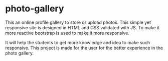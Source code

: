 # photo-gallery
This an online profile gallery to store or upload photos. This simple yet responsive site is designed in HTML and CSS validated with JS. To make it more reactive bootstrap is used to make it more responsive.

It will help the students to get more knowledge and idea to make such responsive. This project is made for the user for the better experience in the photo gallery.
